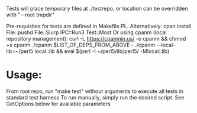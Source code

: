 Tests will place temporary files at ./testrepo, or location can be overridden with "--root tmpdir"

Pre-requisites for tests are defined in Makefile.PL.  Alternatively:  cpan install File::pushd File::Slurp IPC::Run3 Test::Most
Or using cpanm (local repository management):
    curl -L https://cpanmin.us/ -o cpanm && chmod +x cpanm
    ./cpanm $LIST_OF_DEPS_FROM_ABOVE
    - ./cpanm --local-lib=~/perl5 local::lib && eval $(perl -I ~/perl5/lib/perl5/ -Mlocal::lib)

# Usage:
   From root repo, run "make test" without arguments to execute all tests in standard test harness
   To run manually, simply run the desired script.
   See GetOptions below for available parameters


